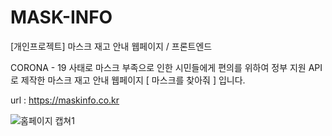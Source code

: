 # MASK-INFO
[개인프로젝트] 마스크 재고 안내 웹페이지 / 프론트엔드

CORONA - 19 사태로 마스크 부족으로 인한 시민들에게 편의를 위하여 정부 지원 API로 제작한 마스크 재고 안내 웹페이지 [ 마스크를 찾아줘 ] 입니다.

url : https://maskinfo.co.kr

![홈페이지 캡쳐1](https://user-images.githubusercontent.com/52916934/81200661-3e20f080-8fff-11ea-953c-b0430f4d0cd3.PNG)
